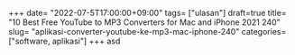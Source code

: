 +++
date= "2022-07-5T17:00:00+09:00"
tags= ["ulasan"]
draft=true
title= "10 Best Free YouTube to MP3 Converters for Mac and iPhone 2021        240"
slug= "aplikasi-converter-youtube-ke-mp3-mac-iphone-240"
categories= ["software, aplikasi"]
+++
asd
